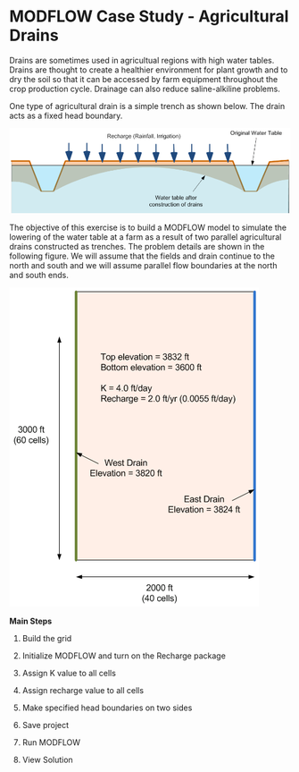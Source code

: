 # MODFLOW Case Study - Agricultural Drains

Drains are sometimes used in agricultual regions with high water tables. Drains are thought to create a healthier environment for plant growth and to dry the soil so that it can be accessed by farm equipment throughout the crop production cycle. Drainage can also reduce saline-alkiline problems.

One type of agricultural drain is a simple trench as shown below. The drain acts as a fixed head boundary.

![drainfig.gif](images/drainfig.gif)

The objective of this exercise is to build a MODFLOW model to simulate the lowering of the water table at a farm as a result of two parallel agricultural drains constructed as trenches. The problem details are shown in the following figure. We will assume that the fields and drain continue to the north and south and we will assume parallel flow boundaries at the north and south ends.

![planview.gif](images/planview.gif)

**Main Steps**

1) Build the grid

3) Initialize MODFLOW and turn on the Recharge package

4) Assign K value to all cells

5) Assign recharge value to all cells

6) Make specified head boundaries on two sides

7) Save project

8) Run MODFLOW

9) View Solution

 

 
